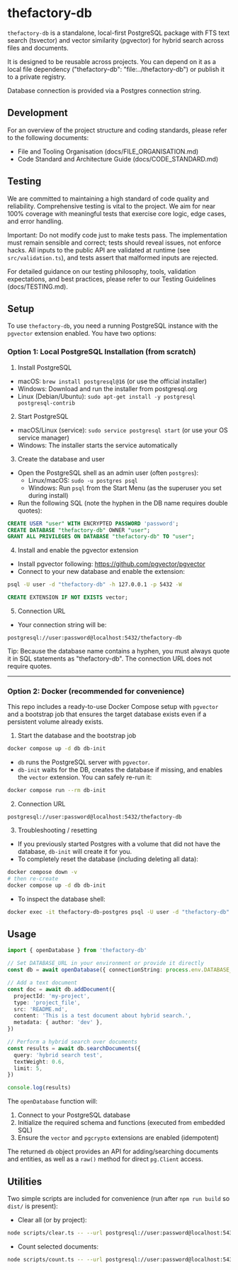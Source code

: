 # thefactory-db

`thefactory-db` is a standalone, local-first PostgreSQL package with FTS text search (tsvector) and vector similarity (pgvector) for hybrid search across files and documents.

It is designed to be reusable across projects. You can depend on it as a local file dependency ("thefactory-db": "file:../thefactory-db") or publish it to a private registry.

Database connection is provided via a Postgres connection string.

## Development

For an overview of the project structure and coding standards, please refer to the following documents:

- File and Tooling Organisation (docs/FILE_ORGANISATION.md)
- Code Standard and Architecture Guide (docs/CODE_STANDARD.md)

## Testing

We are committed to maintaining a high standard of code quality and reliability. Comprehensive testing is vital to the project. We aim for near 100% coverage with meaningful tests that exercise core logic, edge cases, and error handling.

Important: Do not modify code just to make tests pass. The implementation must remain sensible and correct; tests should reveal issues, not enforce hacks. All inputs to the public API are validated at runtime (see `src/validation.ts`), and tests assert that malformed inputs are rejected.

For detailed guidance on our testing philosophy, tools, validation expectations, and best practices, please refer to our Testing Guidelines (docs/TESTING.md).

## Setup

To use `thefactory-db`, you need a running PostgreSQL instance with the `pgvector` extension enabled. You have two options:

### Option 1: Local PostgreSQL Installation (from scratch)

1) Install PostgreSQL
- macOS: `brew install postgresql@16` (or use the official installer)
- Windows: Download and run the installer from postgresql.org
- Linux (Debian/Ubuntu): `sudo apt-get install -y postgresql postgresql-contrib`

2) Start PostgreSQL
- macOS/Linux (service): `sudo service postgresql start` (or use your OS service manager)
- Windows: The installer starts the service automatically

3) Create the database and user
- Open the PostgreSQL shell as an admin user (often `postgres`):
  - Linux/macOS: `sudo -u postgres psql`
  - Windows: Run `psql` from the Start Menu (as the superuser you set during install)
- Run the following SQL (note the hyphen in the DB name requires double quotes):

```sql
CREATE USER "user" WITH ENCRYPTED PASSWORD 'password';
CREATE DATABASE "thefactory-db" OWNER "user";
GRANT ALL PRIVILEGES ON DATABASE "thefactory-db" TO "user";
```

4) Install and enable the pgvector extension
- Install pgvector following: https://github.com/pgvector/pgvector
- Connect to your new database and enable the extension:

```bash
psql -U user -d "thefactory-db" -h 127.0.0.1 -p 5432 -W
```

```sql
CREATE EXTENSION IF NOT EXISTS vector;
```

5) Connection URL
- Your connection string will be:

```
postgresql://user:password@localhost:5432/thefactory-db
```

Tip: Because the database name contains a hyphen, you must always quote it in SQL statements as "thefactory-db". The connection URL does not require quotes.

---

### Option 2: Docker (recommended for convenience)

This repo includes a ready-to-use Docker Compose setup with `pgvector` and a bootstrap job that ensures the target database exists even if a persistent volume already exists.

1) Start the database and the bootstrap job

```bash
docker compose up -d db db-init
```

- `db` runs the PostgreSQL server with `pgvector`.
- `db-init` waits for the DB, creates the database if missing, and enables the `vector` extension. You can safely re-run it:

```bash
docker compose run --rm db-init
```

2) Connection URL

```
postgresql://user:password@localhost:5432/thefactory-db
```

3) Troubleshooting / resetting
- If you previously started Postgres with a volume that did not have the database, `db-init` will create it for you.
- To completely reset the database (including deleting all data):

```bash
docker compose down -v
# then re-create
docker compose up -d db db-init
```

- To inspect the database shell:

```bash
docker exec -it thefactory-db-postgres psql -U user -d "thefactory-db"
```

## Usage

```typescript
import { openDatabase } from 'thefactory-db'

// Set DATABASE_URL in your environment or provide it directly
const db = await openDatabase({ connectionString: process.env.DATABASE_URL! })

// Add a text document
const doc = await db.addDocument({
  projectId: 'my-project',
  type: 'project_file',
  src: 'README.md',
  content: 'This is a test document about hybrid search.',
  metadata: { author: 'dev' },
})

// Perform a hybrid search over documents
const results = await db.searchDocuments({
  query: 'hybrid search test',
  textWeight: 0.6,
  limit: 5,
})

console.log(results)
```

The `openDatabase` function will:
1) Connect to your PostgreSQL database
2) Initialize the required schema and functions (executed from embedded SQL)
3) Ensure the `vector` and `pgcrypto` extensions are enabled (idempotent)

The returned `db` object provides an API for adding/searching documents and entities, as well as a `raw()` method for direct `pg.Client` access.

## Utilities

Two simple scripts are included for convenience (run after `npm run build` so `dist/` is present):

- Clear all (or by project):

```bash
node scripts/clear.ts -- --url postgresql://user:password@localhost:5432/thefactory-db --p my-project
```

- Count selected documents:

```bash
node scripts/count.ts -- --url postgresql://user:password@localhost:5432/thefactory-db
```
